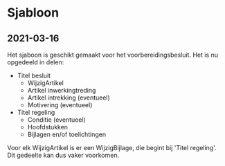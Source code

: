 # Sjabloon
## 2021-03-16
Het sjaboon is geschikt gemaakt voor het voorbereidingsbesluit. Het is nu opgedeeld in delen:
- Titel besluit
  - WijzigArtikel
  - Artikel inwerkingtreding
  - Artikel intrekking (eventueel)
  - Motivering (eventueel)
- Titel regeling
  - Conditie (eventueel)
  - Hoofdstukken
  - Bijlagen en/of toelichtingen

Voor elk WijzigArtikel is er een WijzigBijlage, die begint bij 'Titel regeling'. Dit gedeelte kan dus vaker voorkomen.